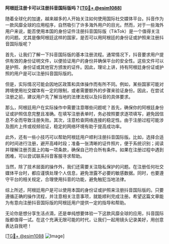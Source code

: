 **阿根廷注册卡可以注册抖音国际版吗？[[TG💪+ @esim1088](https://t.me/s/esim1088)]**

随着全球化的加速，越来越多的人开始关注如何使用国际社交媒体平台。抖音作为一款风靡全球的应用程序，自然吸引了许多海外用户的目光。然而，对于一些海外用户来说，能否使用本国的身份证件注册抖音国际版（TikTok）是一个值得关注的问题。尤其是像阿根廷这样的国家，是否可以用阿根廷的身份证或护照来注册抖音国际版呢？

首先，让我们了解一下抖音国际版的基本注册流程。通常情况下，抖音要求用户提供有效的身份证明文件，以便验证用户的身份并确保平台的安全性。这些文件可以是护照、身份证或其他官方颁发的证件。因此，理论上讲，持有阿根廷身份证或护照的用户是可以注册抖音国际版的。

但是，实际情况可能会因地区政策和具体操作而有所不同。例如，某些国家可能对跨境使用社交媒体有一定的限制，或者需要额外的步骤来验证身份。因此，在尝试注册之前，建议用户先了解当地的法律法规以及抖音的具体要求。

那么，阿根廷用户在实际操作中需要注意哪些问题呢？首先，确保你的阿根廷身份证或护照信息完整且准确。在填写注册表单时，务必按照要求逐项填写，避免因信息不全而导致注册失败。其次，注意检查网络连接的稳定性。由于注册过程可能涉及图片上传或视频验证，稳定的网络环境有助于提高成功率。

此外，还有一些小技巧可以帮助阿根廷用户顺利注册抖音国际版。比如，选择合适的时间进行注册，避开高峰时段；准备一张清晰的证件照片，便于系统识别；阅读并理解注册页面上的每一项条款，确保自己符合所有条件。如果在注册过程中遇到困难，可以尝试联系抖音客服寻求帮助。

当然，除了技术层面的操作外，我们还需要关注隐私保护的问题。在注册任何社交媒体平台时，都应谨慎处理个人信息，避免泄露不必要的敏感数据。同时，也要遵守平台的相关规定，合理使用抖音的功能，避免触犯当地法律。

综上所述，阿根廷用户是可以使用本国的身份证或护照来注册抖音国际版的。只要遵循正确的操作流程，并注意相关注意事项，就能顺利完成注册。希望这篇文章能为有意向注册抖音国际版的阿根廷用户提供一定的指导和帮助。

无论你是想分享生活点滴，还是单纯想要体验一下这款风靡全球的应用，抖音国际版都值得一试。在这个充满无限可能的时代，让我们一起用镜头记录美好，用创意表达自我吧！

[[TG💪+ @esim1088](https://t.me/s/esim1088) ![Image](https://i.postimg.cc/4NQfJmqS/Snipaste-2025-05-13-00-14-12.png)]